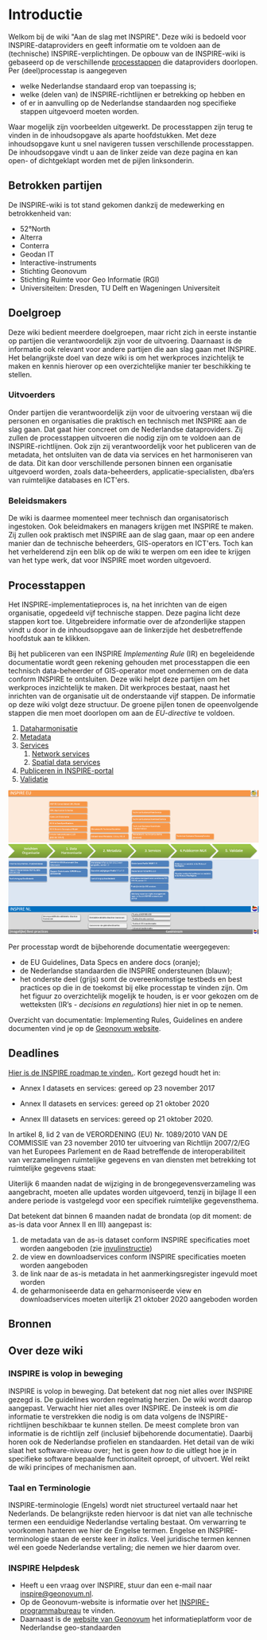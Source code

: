 # Introductie
Welkom bij de wiki "Aan de slag met INSPIRE". Deze wiki is bedoeld voor INSPIRE-dataproviders en geeft informatie om te voldoen aan de (technische) INSPIRE-verplichtingen. De opbouw van de INSPIRE-wiki is gebaseerd op de verschillende [processtappen](#processtappen) die dataproviders doorlopen. Per (deel)processtap is aangegeven
- welke Nederlandse standaard erop van toepassing is;
- welke (delen van) de INSPIRE-richtlijnen er betrekking op hebben en
- of er in aanvulling op de Nederlandse standaarden nog specifieke stappen uitgevoerd moeten worden.

Waar mogelijk zijn voorbeelden uitgewerkt. De processtappen zijn terug te vinden in de inhoudsopgave als aparte hoofdstukken. Met deze inhoudsopgave kunt u snel navigeren tussen verschillende processtappen. De inhoudsopgave vindt u aan de linker zeide van deze pagina en kan open- of dichtgeklapt worden met de pijlen linksonderin.

## Betrokken partijen
De INSPIRE-wiki is tot stand gekomen dankzij de medewerking en betrokkenheid van:
- 52°North
- Alterra
- Conterra
- Geodan IT
- Interactive-instruments
- Stichting Geonovum
- Stichting Ruimte voor Geo Informatie (RGI)
- Universiteiten: Dresden, TU Delft en Wageningen Universiteit

## Doelgroep
Deze wiki bedient meerdere doelgroepen, maar richt zich in eerste instantie op partijen die verantwoordelijk zijn voor de uitvoering. Daarnaast is de informatie ook relevant voor andere partijen die aan slag gaan met INSPIRE. Het belangrijkste doel van deze wiki is om het werkproces inzichtelijk te maken en kennis hierover op een overzichtelijke manier ter beschikking te stellen.

### Uitvoerders
Onder partijen die verantwoordelijk zijn voor de uitvoering verstaan wij die personen en organisaties die praktisch en technisch met INSPIRE aan de slag gaan. Dat gaat hier concreet om de Nederlandse dataproviders. Zij zullen de processtappen uitvoeren die nodig zijn om te voldoen aan de INSPIRE-richtlijnen. Ook zijn zij verantwoordelijk voor het publiceren van de metadata, het ontsluiten van de data via services en het harmoniseren van de data. Dit kan door verschillende personen binnen een organisatie uitgevoerd worden, zoals data-beheerders, applicatie-specialisten, dba’ers van ruimtelijke databases en ICT'ers.

### Beleidsmakers
De wiki is daarmee momenteel meer technisch dan organisatorisch ingestoken. Ook beleidmakers en managers krijgen met INSPIRE te maken. Zij zullen ook praktisch met INSPIRE aan de slag gaan, maar op een andere manier dan de technische beheerders, GIS-operators en ICT'ers. Toch kan het verhelderend zijn een blik op de wiki te werpen om een idee te krijgen van het type werk, dat voor INSPIRE moet worden uitgevoerd.

## Processtappen
Het INSPIRE-implementatieproces is, na het inrichten van de eigen organisatie, opgedeeld vijf technische stappen. Deze pagina licht deze stappen kort toe. Uitgebreidere informatie over de afzonderlijke stappen vindt u door in de inhoudsopgave aan de linkerzijde het desbetreffende hoofdstuk aan te klikken.

Bij het publiceren van een INSPIRE *Implementing Rule* (IR) en begeleidende documentatie wordt geen rekening gehouden met processtappen die een technisch data-beheerder of GIS-operator moet ondernemen om de data conform INSPIRE te ontsluiten. Deze wiki helpt deze partijen om het werkproces inzichtelijk te maken. Dit werkproces bestaat, naast het inrichten van de organisatie uit de onderstaande vijf stappen. De informatie op deze wiki volgt deze structuur. De groene pijlen tonen de opeenvolgende stappen die men moet doorlopen om aan de *EU-directive* te voldoen.

1. [Dataharmonisatie](#dataharmonisatie)
2. [Metadata](#dataharmonisatie)
3. [Services](#services)
	1. [Network services](#network-services)
	2. [Spatial data services](#spatial-data-services)
4. [Publiceren in INSPIRE-portal](#publiceren)
5. [Validatie](#validatie)

![processtapplaatje](media/processtappen5.png "Processtappen voor implementeren van INSPIRE binnen een organisatie")

Per processtap wordt de bijbehorende documentatie weergegeven:
- de EU Guidelines, Data Specs en andere docs (oranje);
- de Nederlandse standaarden die INSPIRE ondersteunen  (blauw);
- het onderste deel (grijs) somt de overeenkomstige testbeds en best practices op die in de toekomst bij elke processtap te vinden zijn.
Om het figuur zo overzichtelijk mogelijk te houden, is er voor gekozen om de wetteksten (IR’s - *decisions en regulations*) hier niet in op te nemen. 

Overzicht van documentatie: Implementing Rules, Guidelines en andere documenten vind je op de [Geonovum website](https://www.geonovum.nl/geo-standaarden/inspire-europese-leefomgeving).

## Deadlines
[Hier is de INSPIRE roadmap te vinden.](https://inspire.ec.europa.eu/road-map-graphic/32443). Kort gezegd houdt het in:

<aside class="note">

- Annex I datasets en services: gereed op 23 november 2017

- Annex II datasets en services: gereed op 21 oktober 2020

- Annex III datasets en services: gereed op 21 oktober 2020.
</aside>

In artikel 8, lid 2 van de VERORDENING (EU) Nr. 1089/2010 VAN DE COMMISSIE van 23 november 2010 ter uitvoering van Richtlijn 2007/2/EG van het Europees Parlement en de Raad betreffende de interoperabiliteit van verzamelingen ruimtelijke gegevens en van diensten met betrekking tot ruimtelijke gegevens staat:

Uiterlijk 6 maanden nadat de wijziging in de brongegevensverzameling was aangebracht, moeten alle updates worden uitgevoerd, tenzij in bijlage II een andere periode is vastgelegd voor een specifiek ruimtelijke gegevensthema.

Dat betekent dat binnen 6 maanden nadat de brondata (op dit moment: de as-is data voor Annex II en III) aangepast is:

1. de metadata van de as-is dataset conform INSPIRE specificaties moet worden aangeboden (zie [invulinstructie](#invulinstructie-voor-datasets))
2. de view en downloadservices conform INSPIRE specificaties moeten worden aangeboden
3. de link naar de as-is metadata in het aanmerkingsregister ingevuld moet worden
4. de geharmoniseerde data en geharmoniseerde view en downloadservices moeten uiterlijk 21 oktober 2020 aangeboden worden

## Bronnen

## Over deze wiki
### INSPIRE is volop in beweging
INSPIRE is volop in beweging. Dat betekent dat nog niet alles over INSPIRE gezegd is. De guidelines worden regelmatig herzien. De wiki wordt daarop aangepast. Verwacht hier niet alles over INSPIRE. De insteek is om *die* informatie te verstrekken die nodig is om data volgens de INSPIRE-richtlijnen beschikbaar te kunnen stellen. De meest complete bron van informatie is de richtlijn zelf (inclusief bijbehorende documentatie). Daarbij horen ook de Nederlandse profielen en standaarden. Het detail van de wiki slaat het software-niveau over; het is geen *how to* die uitlegt hoe je in specifieke software bepaalde functionaliteit oproept, of uitvoert. Wel reikt de wiki principes of mechanismen aan.

### Taal en Terminologie
INSPIRE-terminologie (Engels) wordt niet structureel vertaald naar het Nederlands. De belangrijkste reden hiervoor is dat niet van alle technische termen een eenduidige Nederlandse vertaling bestaat. Om verwarring te voorkomen hanteren we hier de Engelse termen. Engelse en INSPIRE-terminologie staan de eerste keer in *italics*. Veel juridische termen kennen wél een goede Nederlandse vertaling; die nemen we hier daarom over.

### INSPIRE Helpdesk
- Heeft u een vraag over INSPIRE, stuur dan een e-mail naar inspire@geonovum.nl.
- Op de Geonovum-website is informatie over het [INSPIRE-programmabureau](https://www.geonovum.nl/geo-standaarden/inspire-europese-leefomgeving) te vinden.
- Daarnaast is de [website van Geonovum](https://www.geonovum.nl/) het informatieplatform voor de Nederlandse geo-standaarden
